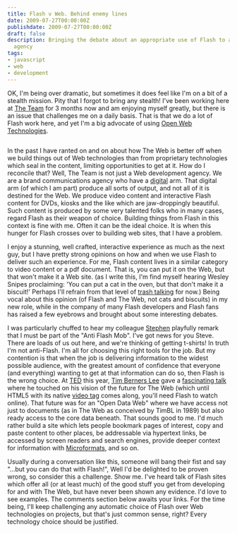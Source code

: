 ```yaml
---
title: Flash v Web. Behind enemy lines
date: 2009-07-27T00:00:00Z
publishdate: 2009-07-27T00:00:00Z
draft: false
description: Bringing the debate about an appropriate use of Flash to a Flash-hungry
  agency
tags:
- javascript
- web
- development
---
```


OK, I'm being over dramatic, but sometimes it does feel like I'm on a bit of a stealth mission. Pity that I forgot to bring any stealth! I've been working here at <a href="http://theteam.co.uk" rel="org url">The Team</a> for 3 months now and am enjoying myself greatly, but there is an issue that challenges me on a daily basis. That is that we do a lot of Flash work here, and yet I'm a big advocate of using <a href="http://www.w3.org/" rel="org url">Open Web Technologies</a>.

<img src="/images/flashvjs.png" alt="">




<p>
    In the past I have ranted on and on about how The Web is better off when we build things out of Web technologies than from proprietary technologies which seal in the content, limiting opportunities to get at it. How do I reconcile that?  Well, The Team is not just a Web development agency. We are a brand communications agency who have a <a href="http://theteam.co.uk/digital" rel="org url">digital</a> arm. That digital arm (of which I am part) produce all sorts of output, and not all of it is destined for the Web. We produce video content and interactive Flash content for DVDs, kiosks and the like which are jaw-droppingly beautiful.  Such content is produced by some very talented folks who in many cases, regard Flash as their weapon of choice.  Building things from Flash in this context is fine with me. Often it can be the ideal choice.  It is when this hunger for Flash crosses over to building web sites, that I have a problem.
</p>
<p>
    I enjoy a stunning, well crafted, interactive experience as much as the next guy, but I have pretty strong opinions on how and when we use Flash to deliver such an experience.  For me, Flash content lives in a similar category to video content or a pdf document. That is, you can put it on the Web, but that won't make it a Web site. (as I write this, I'm find myself hearing Wesley Snipes proclaiming: 'You can put a cat in the oven, but that don't make it a biscuit!' Perhaps I'll refrain from that level of <a href="http://en.wikiquote.org/wiki/White_Men_Can%27t_Jump">trash talking</a> for now.)  Being vocal about this opinion (of Flash and The Web, not cats and biscuits) in my new role, while in the company of many Flash developers and Flash fans has raised a few eyebrows and brought about some interesting debates.
</p>
<p>
    I was particularly chuffed to hear my colleague <a href="http://bruised-blood.livejournal.com/" rel="friend colleague met url">Stephen</a> playfully remark that I must be part of the "Anti Flash Mob". I've got news for you Steve. There are loads of us out here, and we're thinking of getting t-shirts!  In truth I'm not anti-Flash. I'm all for choosing this right tools for the job. But my contention is that when the job is delivering information to the widest possible audience, with the greatest amount of confidence that everyone (and everything) wanting to get at that information can do so, then Flash is the wrong choice.  At <a href="http://ted.com">TED</a> this year, <a href="http://www.w3.org/People/Berners-Lee/" rel="url">Tim Berners Lee</a> gave a <a href="http://www.ted.com/index.php/talks/tim_berners_lee_on_the_next_web.html">fascinating talk</a> where he touched on his vision of the future for The Web (which until HTML5 with its native <a href="http://dev.w3.org/html5/spec/Overview.html#video">video tag</a> comes along, you'll need Flash to watch online). That future was for an "Open Data Web" where we have access not just to documents (as in The Web as conceived by TimBL in 1989) but also ready access to the core data beneath. That sounds good to me. I'd much rather build a site which lets people bookmark pages of interest, copy and paste content to other places, be addressable via hypertext links, be accessed by screen readers and search engines, provide deeper context for information with <a href="http://microformats.org" rel="org url">Microformats</a>, and so on.
</p>
<p>
    Usually during a conversation like this, someone will bang their fist and say "...but you can do that with Flash!", Well I'd be delighted to be proven wrong, so consider this a challenge. Show me. I've heard talk of Flash sites which offer all (or at least much) of the good stuff you get from developing for and with The Web, but have never been shown any evidence. I'd love to see examples.  The comments section below awaits your links.  For the time being, I'll keep challenging any automatic choice of Flash over Web technologies on projects, but that's just common sense, right?  Every technology choice should be justified.
</p>

